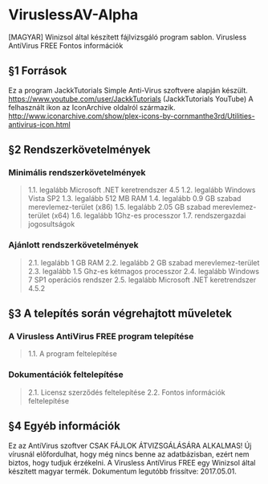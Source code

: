 # ViruslessAV-Alpha
[MAGYAR] Winizsol által készített fájlvizsgáló program sablon. Virusless AntiVirus FREE Fontos információk
## §1 Források 
Ez a program JackkTutorials Simple Anti-Virus szoftvere alapján készült. https://www.youtube.com/user/JackkTutorials (JackkTutorials YouTube) A felhasznált ikon az IconArchive oldalról származik. http://www.iconarchive.com/show/plex-icons-by-cornmanthe3rd/Utilities-antivirus-icon.html

## §2 Rendszerkövetelmények
### Minimális rendszerkövetelmények
> 1.1.	legalább Microsoft .NET keretrendszer 4.5
> 1.2.	legalább Windows Vista SP2
> 1.3. legalább 512 MB RAM
> 1.4.	legalább 0.9 GB szabad merevlemez-terület (x86)
> 1.5.	legalább 2.05 GB szabad merevlemez-terület (x64)
> 1.6.	legalább 1Ghz-es processzor
> 1.7.	rendszergazdai jogosultságok
### Ajánlott rendszerkövetelmények
> 2.1.	legalább 1 GB RAM
> 2.2.	legalább 2 GB szabad merevlemez-terület
> 2.3.	legalább 1.5 Ghz-es kétmagos processzor
> 2.4.	legalább Windows 7 SP1 operációs rendszer
> 2.5.	legalább Microsoft .NET keretrendszer 4.5.2

## §3 A telepítés során végrehajtott műveletek
### A Virusless AntiVirus FREE program telepítése
> 1.1.	A program feltelepítése
### Dokumentációk feltelepítése
> 2.1.	Licensz szerződés feltelepítése
> 2.2.	Fontos információk feltelepítése

## §4 Egyéb információk
Ez az AntiVirus szoftver CSAK FÁJLOK ÁTVIZSGÁLÁSÁRA ALKALMAS! Új vírusnál előfordulhat, hogy még nincs benne az adatbázisban, ezért nem biztos, hogy tudjuk érzékelni. A Virusless AntiVirus FREE egy Winizsol által készített magyar termék.
Dokumentum legutóbb frissítve: 2017.05.01.
